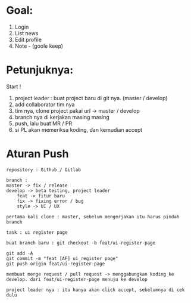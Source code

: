 # Goal:

1. Login 
2. List news
3. Edit profile
4. Note - (goole keep)


# Petunjuknya: 
Start !

1. project leader : buat project baru di git nya. (master / develop)
2. add collaborator tim nya
3. tim nya, clone project pakai url -> master / develop
4. branch nya di kerjakan masing masing
5. push, lalu buat MR / PR
6. si PL akan memeriksa koding, dan kemudian accept

# Aturan Push
	repository : Github / Gitlab

	branch : 
	master -> fix / release
	develop -> beta testing, project leader
		feat -> fitur baru
		fix -> fixing error / bug
		style -> UI / UX

	pertama kali clone : master, sebelum mengerjakan itu harus pindah branch

	task : ui register page

	buat branch baru : git checkout -b feat/ui-register-page

	git add -A
	git commit -m "feat [AF] ui register page"
	git push origin feat/ui-register-page

	membuat merge request / pull request -> menggabungkan koding ke develop. dari feat/ui-register-page menuju ke develop

	project leader nya : itu hanya akan click accept, sebelumnya di cek dulu
